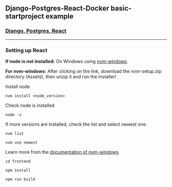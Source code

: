 ## Django-Postgres-React-Docker basic-startproject example

### [Django, Postgres, React](https://github.com/grbeno/django-postgres-docker)
---
### Setting up React

__If node is not installed:__
On Windows using [nvm-windows](https://github.com/coreybutler/nvm-windows/releases).

__For nvm-windows:__ After clicking on the link, download the nvm-setup.zip directory (Assets), then unzip it and run the installer!

Install node

```
nvm install <node_version>
```
Check node is installed
```
node -v
```
If more versions are installed, check the list and select newest one.
```
nvm list
```
```
nvm use newest
```
Learn more from the [documentation of nvm-windows](https://github.com/coreybutler/nvm-windows).

```
cd frontend
```
```
npm install
```
```
npm run build
```